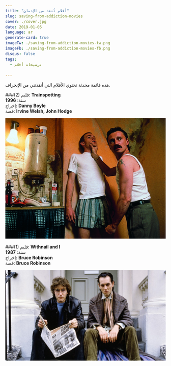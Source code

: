 ```yaml
---
title: "أفلام تُنقذ من الإدمان"
slug: saving-from-addiction-movies
cover: ./cover.jpg
date: 2019-01-05
language: ar
generate-card: true
imageTw: ./saving-from-addiction-movies-tw.png
imageFb: ./saving-from-addiction-movies-fb.png
disqus: false
tags:
  - ترشيحات أفلام

---
```

هذه قائمة محدثة تحتوي الأفلام التي أنقذتني من الإنجراف.
<!-- end -->

###(2)
فليم: **Trainspotting**<br>
سنة: **1996**<br>
إخراج: **Danny Boyle**<br>
قصة: **Irvine Welsh,  John Hodge**<br>

![Trainspotting](./trainspotting.jpg)

###(1)
فليم: **Withnail and I**<br>
سنة: **1987**<br>
إخراج: **Bruce Robinson**<br>
قصة: **Bruce Robinson**<br>

![Withnail and I](./withnail-and-i.jpg)
